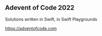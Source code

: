 ## Adevent of Code 2022

Solutions written in Swift, in Swift Playgrounds

https://adventofcode.com
